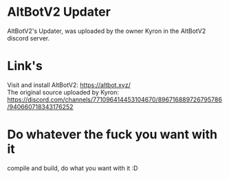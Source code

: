 # AltBotV2 Updater
AltBotV2's Updater, was uploaded by the owner Kyron in the AltBotV2 discord server.

# Link's
Visit and install AltBotV2: https://altbot.xyz/ <br />
The original source uploaded by Kyron: https://discord.com/channels/771096414453104670/896716889726795786/940660718343176252

# Do whatever the fuck you want with it
compile and build, do what you want with it :D
